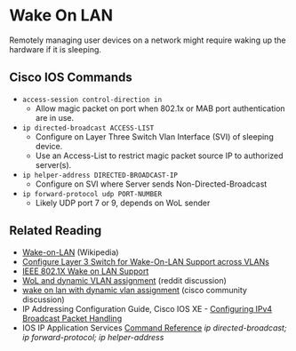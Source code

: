 # Wake On LAN

Remotely managing user devices on a network might require waking up the hardware if it is sleeping.

## Cisco IOS Commands

* `access-session control-direction in`
  * Allow magic packet on port when 802.1x or MAB port authentication are in use.
* `ip directed-broadcast ACCESS-LIST`
  * Configure on Layer Three Switch Vlan Interface (SVI) of sleeping device.
  * Use an Access-List to restrict magic packet source IP to authorized server(s).
* `ip helper-address DIRECTED-BROADCAST-IP`
  * Configure on SVI where Server sends Non-Directed-Broadcast
* `ip forward-protocol udp PORT-NUMBER`
  * Likely UDP port 7 or 9, depends on WoL sender

## Related Reading

* [Wake-on-LAN][5] (Wikipedia)
* [Configure Layer 3 Switch for Wake-On-LAN Support across VLANs][1]
* [IEEE 802.1X Wake on LAN Support][2]
* [WoL and dynamic VLAN assignment][3] (reddit discussion)
* [wake on lan with dynamic vlan assignment][4] (cisco community discussion)
* IP Addressing Configuration Guide, Cisco IOS XE - [Configuring IPv4 Broadcast Packet Handling][6]
* IOS IP Application Services [Command Reference][7] *ip directed-broadcast; ip forward-protocol; ip helper-address*

[1]: https://www.cisco.com/c/en/us/support/docs/switches/catalyst-3750-series-switches/91672-catl3-wol-vlans.html
[2]: https://www.cisco.com/c/en/us/td/docs/ios-xml/ios/sec_usr_8021x/configuration/15-mt/sec-user-8021x-15-mt-book/sec-ieee-wake-lan-supp.html
[3]: https://www.reddit.com/r/networking/comments/etquo9/wol_and_dynamic_vlan_assignment/
[4]: https://community.cisco.com/t5/routing/wake-on-lan-with-dynamic-vlan-assignment/td-p/1862864
[5]: https://en.wikipedia.org/wiki/Wake-on-LAN
[6]: https://www.cisco.com/c/en/us/td/docs/routers/ios/config/17-x/ip-addressing/b-ip-addressing/m_iap-bph-0.html
[7]: https://www.cisco.com/c/en/us/td/docs/ios-xml/ios/ipapp/command/iap-cr-book/iap-i1.html
